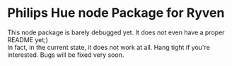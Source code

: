 # Philips Hue node Package for Ryven
This node package is barely debugged yet. It does not even have a proper README yet;)\
In fact, in the current state, it does not work at all. Hang tight if you're interested. Bugs will be fixed very soon.

